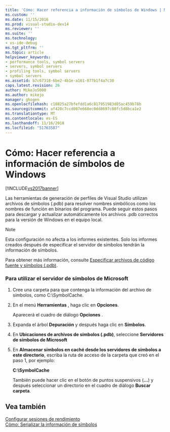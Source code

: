 ```yaml
---
title: 'Cómo: Hacer referencia a información de símbolos de Windows | Microsoft Docs'
ms.custom: ''
ms.date: 11/15/2016
ms.prod: visual-studio-dev14
ms.reviewer: ''
ms.suite: ''
ms.technology:
- vs-ide-debug
ms.tgt_pltfrm: ''
ms.topic: article
helpviewer_keywords:
- performance tools, symbol servers
- servers, symbol servers
- profiling tools, symbol servers
- symbol servers
ms.assetid: b7c67318-6be2-4b1e-a161-077b1f4a7c30
caps.latest.revision: 26
author: MikeJo5000
ms.author: mikejo
manager: ghogen
ms.openlocfilehash: c18825a27bfefdd1a6c817951983d85ac459b78b
ms.sourcegitcommit: af428c7ccd007e668ec0dd8697c88fc5d8bca1e2
ms.translationtype: MT
ms.contentlocale: es-ES
ms.lasthandoff: 11/16/2018
ms.locfileid: "51763587"
---
```

# <a name="how-to-reference-windows-symbol-information"></a>Cómo: Hacer referencia a información de símbolos de Windows
[!INCLUDE[vs2017banner](../includes/vs2017banner.md)]

Las herramientas de generación de perfiles de Visual Studio utilizan archivos de símbolos (.pdb) para resolver nombres simbólicos como los nombres de función en binarios del programa. Puede seguir estos pasos para descargar y actualizar automáticamente los archivos .pdb correctos para la versión de Windows en el equipo local.  
  
> [!NOTE]
>  Esta configuración no afecta a los informes existentes. Solo los informes creados después de especificar el servidor de símbolos tendrán la información de símbolos.  
  
 Para obtener más información, consulte [Especificar archivos de código fuente y símbolos (.pdb)](../debugger/specify-symbol-dot-pdb-and-source-files-in-the-visual-studio-debugger.md).  
  
### <a name="to-use-the-microsoft-symbol-server"></a>Para utilizar el servidor de símbolos de Microsoft  
  
1.  Cree una carpeta para que contenga la información del archivo de símbolos, como C:\SymbolCache.  
  
2.  En el menú **Herramientas** , haga clic en **Opciones**.  
  
     Aparecerá el cuadro de diálogo **Opciones** .  
  
3.  Expanda el árbol **Depuración** y después haga clic en **Símbolos**.  
  
4.  En **Ubicaciones de archivos de símbolos (.pdb)**, seleccione **Servidores de símbolos de Microsoft**  
  
5.  En **Almacenar símbolos en caché desde los servidores de símbolos a este directorio**, escriba la ruta de acceso de la carpeta que creó en el paso 1, por ejemplo:  
  
     **C:\SymbolCache**  
  
     También puede hacer clic en el botón de puntos suspensivos (**...**) y después seleccionar un directorio en el cuadro de diálogo **Buscar carpeta**.  
  
## <a name="see-also"></a>Vea también  
 [Configurar sesiones de rendimiento](../profiling/configuring-performance-sessions.md)   
 [Cómo: Serializar la información de símbolos](../profiling/how-to-serialize-symbol-information.md)



